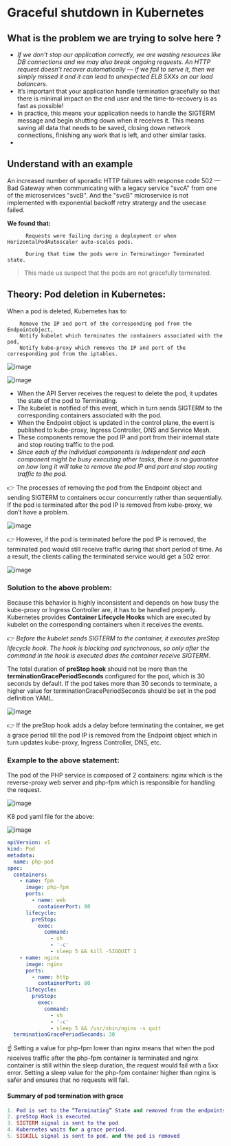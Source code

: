 # Graceful shutdown in Kubernetes

## What is the problem we are trying to solve here ?

- *If we don’t stop our application correctly, we are wasting resources like DB connections and we may also break ongoing requests. An HTTP request doesn’t recover automatically — if we fail to serve it, then we simply missed it and it can lead to unexpected ELB 5XXs on our load balancers.*
- It’s important that your application handle termination gracefully so that there is minimal impact on the end user and the time-to-recovery is as fast as possible!
- In practice, this means your application needs to handle the SIGTERM message and begin shutting down when it receives it. This means saving all data that needs to be saved, closing down network connections, finishing any work that is left, and other similar tasks.
- 

## Understand with an example

An increased number of sporadic HTTP failures with response code 502 — Bad Gateway when communicating with a legacy service "svcA" from one of the microservices "svcB".
And the "svcB" microservice is not implemented with exponential backoff retry stratergy and the usecase failed.

**We found that:**

          Requests were failing during a deployment or when HorizontalPodAutoscaler auto-scales pods.
          
          During that time the pods were in Terminatingor Terminated state.

>This made us suspect that the pods are not gracefully terminated.

## Theory: Pod deletion in Kubernetes:
When a pod is deleted, Kubernetes has to:

        Remove the IP and port of the corresponding pod from the Endpointobject,
        Notify kubelet which terminates the containers associated with the pod,
        Notify kube-proxy which removes the IP and port of the corresponding pod from the iptables.

![image](https://user-images.githubusercontent.com/33947539/155293433-40a45d25-8b4d-4c8d-8891-0cdccbc5d9ce.png)

![image](https://user-images.githubusercontent.com/33947539/155297667-4ca59631-78c8-4e1c-8b79-a44d33581338.png)


- When the API Server receives the request to delete the pod, it updates the state of the pod to Terminating. 
- The kubelet is notified of this event, which in turn sends SIGTERM to the corresponding containers associated with the pod.
- When the Endpoint object is updated in the control plane, the event is published to kube-proxy, Ingress Controller, DNS and Service Mesh.
- These components remove the pod IP and port from their internal state and stop routing traffic to the pod. 
- *Since each of the individual components is independent and each component might be busy executing other tasks, there is no guarantee on how long it will take to remove the pod IP and port and stop routing traffic to the pod.*

👉 The processes of removing the pod from the Endpoint object and sending SIGTERM to containers occur concurrently rather than sequentially. If the pod is terminated after the pod IP is removed from kube-proxy, we don’t have a problem.

   ![image](https://user-images.githubusercontent.com/33947539/155294888-0a965e6c-0e6b-478b-a017-d5ce45fa2c3f.png)

👉 However, if the pod is terminated before the pod IP is removed, the terminated pod would still receive traffic during that short period of time. As a result, the clients calling the terminated service would get a 502 error.

![image](https://user-images.githubusercontent.com/33947539/155295010-d8dd99b9-9cc6-4640-b217-d0d400aab6e6.png)


### Solution to the above problem:
Because this behavior is highly inconsistent and depends on how busy the kube-proxy or Ingress Controller are, it has to be handled properly. 
Kubernetes provides **Container Lifecycle Hooks** which are executed by kubelet on the corresponding containers when it receives the events. 

👉 *Before the kubelet sends SIGTERM to the container, it executes preStop lifecycle hook. The hook is blocking and synchronous, so only after the command in the hook is executed does the container receive SIGTERM*. 

The total duration of **preStop hook** should not be more than the **terminationGracePeriodSeconds** configured for the pod, which is 30 seconds by default. 
If the pod takes more than 30 seconds to terminate, a higher value for terminationGracePeriodSeconds should be set in the pod definition YAML.

![image](https://user-images.githubusercontent.com/33947539/155296072-d4881f48-6258-4918-9ac7-612912b48040.png)

👉 If the preStop hook adds a delay before terminating the container, we get a grace period till the pod IP is removed from the Endpoint object which in turn updates kube-proxy, Ingress Controller, DNS, etc.

### Example to the above statement:
The pod of the PHP service is composed of 2 containers: nginx which is the reverse-proxy web server and php-fpm which is responsible for handling the request.

![image](https://user-images.githubusercontent.com/33947539/155296525-06d010b4-fbd2-4e8e-8f11-84fdf48ce062.png)

K8 pod yaml file for the above:

![image](https://user-images.githubusercontent.com/33947539/155296835-4a50cf92-5e04-489b-9d91-9ce13eb3b6df.png)


```yaml
apiVersion: v1
kind: Pod
metadata:
  name: php-pod
spec:
  containers:
    - name: fpm
      image: php-fpm
      ports:
        - name: web
          containerPort: 80
      lifecycle:
        preStop:
          exec:
            command:
              - sh
              - '-c'
              - sleep 5 && kill -SIGQUIT 1
    - name: nginx
      image: nginx
      ports:
        - name: http
          containerPort: 80
      lifecycle:
        preStop:
          exec:
            command:
              - sh
              - '-c'
              - sleep 5 && /usr/sbin/nginx -s quit
  terminationGracePeriodSeconds: 30
```

☝️ Setting a value for php-fpm lower than nginx means that when the pod receives traffic after the php-fpm container is terminated and nginx container is still within the sleep duration, the request would fail with a 5xx error. Setting a sleep value for the php-fpm container higher than nginx is safer and ensures that no requests will fail.

#### Summary of pod termination with grace
```Lua
1. Pod is set to the “Terminating” State and removed from the endpoints list of all Services
2. preStop Hook is executed.
3. SIGTERM signal is sent to the pod
4. Kubernetes waits for a grace period.
5. SIGKILL signal is sent to pod, and the pod is removed

```




